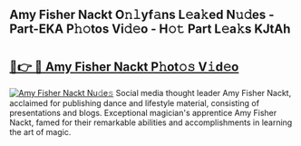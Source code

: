 ## Amy Fisher Nackt O𝚗𝚕yf𝚊ns L𝚎a𝚔ed N𝚞𝚍es - Part-EKA P𝚑𝚘tos Vi𝚍𝚎o - H𝚘𝚝 Part L𝚎a𝚔s KJtAh

# <h2><a href="http://kf66yl.oniu.top/?m=Amy+Fisher+Nackt">🔗👉 🔴 Amy Fisher Nackt P𝚑ot𝚘𝚜 V𝚒d𝚎o</a></h2>

[![Amy Fisher Nackt Nu𝚍e𝚜](https://i.imgur.com/0qMVB7G.gif)](http://kf66yl.oniu.top/?m=Amy+Fisher+Nackt)
Social media thought leader Amy Fisher Nackt, acclaimed for publishing dance and lifestyle material, consisting of presentations and blogs. Exceptional magician's apprentice Amy Fisher Nackt, famed for their remarkable abilities and accomplishments in learning the art of magic.  
